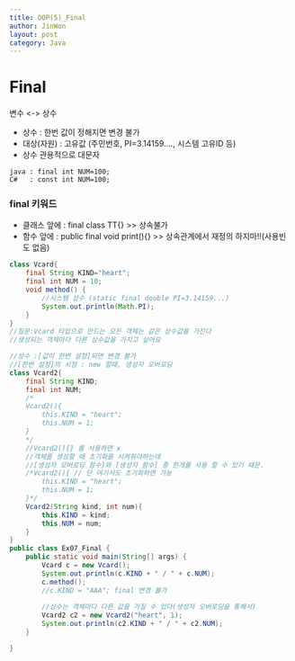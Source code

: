 ```yaml
---
title: OOP(5)_Final
author: JinWon
layout: post
category: Java
---
```


# Final

변수  <-> 상수
- 상수 : 한번 값이 정해지면 변경 불가
- 대상(자원) : 고유값 (주민번호, PI=3.14159...., 시스템 고유ID 등)
- 상수 관용적으로 대문자

~~~
java : final int NUM=100;
C#   : const int NUM=100;
~~~

### final 키워드
- 클래스 앞에 : final class TT{} >> 상속불가
- 함수 앞에 : public final void print(){} >> 상속관계에서 재정의 하지마!!(사용빈도 없음)

~~~java
class Vcard{
	final String KIND="heart";
	final int NUM = 10;
	void method() {
		//시스템 상수 (static final double PI=3.14159...)
		System.out.println(Math.PI);
	}
}
//질문:Vcard 타입으로 만드는 모든 객체는 같은 상수값을 가진다
//생성되는 객체마다 다른 상수값을 가지고 싶어요

//상수 :[값이 한번 설정]되면 변경 불가
//[한번 설정]의 시점 : new 할때, 생성자 오버로딩
class Vcard2{
	final String KIND;
	final int NUM;
	/*
	Vcard2(){
		this.KIND = "heart";
		this.NUM = 1;
	}
	*/
	//Vcard2(){} 를 사용하면 x
	//객체를 생성할 때 초기화를 시켜줘야하는데 
	//[생성자 오버로딩 함수]와 [생성자 함수] 중 한개를 사용 할 수 있기 때문.
	/*Vcard2(){ // 단 여기서도 초기화하면 가능
		this.KIND = "heart";
		this.NUM = 1;
	}*/
	Vcard2(String kind, int num){
		this.KIND = kind;
		this.NUM = num;
	}
}
public class Ex07_Final {
	public static void main(String[] args) {
		Vcard c = new Vcard();
		System.out.println(c.KIND + " / " + c.NUM);
		c.method();
		//c.KIND = "AAA"; final 변경 불가
		
		//상수는 객체마다 다른 값을 가질 수 있다(생성자 오버로딩을 통해서)
		Vcard2 c2 = new Vcard2("heart", 1);
		System.out.println(c2.KIND + " / " + c2.NUM);
	}

}
~~~